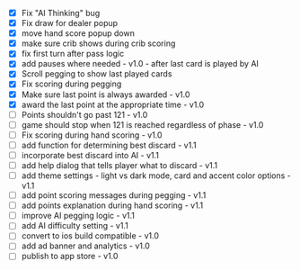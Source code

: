 - [x] Fix "AI Thinking" bug
- [x] Fix draw for dealer popup
- [x] move hand score popup down
- [x] make sure crib shows during crib scoring
- [x] fix first turn after pass logic
- [x] add pauses where needed - v1.0 - after last card is played by AI
- [x] Scroll pegging to show last played cards
- [x] Fix scoring during pegging
- [x] Make sure last point is always awarded - v1.0
- [x] award the last point at the appropriate time - v1.0
- [ ] Points shouldn't go past 121 - v1.0
- [ ] game should stop when 121 is reached regardless of phase - v1.0
- [ ] Fix scoring during hand scoring - v1.0
- [ ] add function for determining best discard - v1.1
- [ ] incorporate best discard into AI - v1.1
- [ ] add help dialog that tells player what to discard - v1.1
- [ ] add theme settings - light vs dark mode, card and accent color options - v1.1
- [ ] add point scoring messages during pegging - v1.1
- [ ] add points explanation during hand scoring - v1.1
- [ ] improve AI pegging logic - v1.1
- [ ] add AI difficulty setting - v1.1
- [ ] convert to ios build compatible - v1.0
- [ ] add ad banner and analytics - v1.0
- [ ] publish to app store - v1.0
